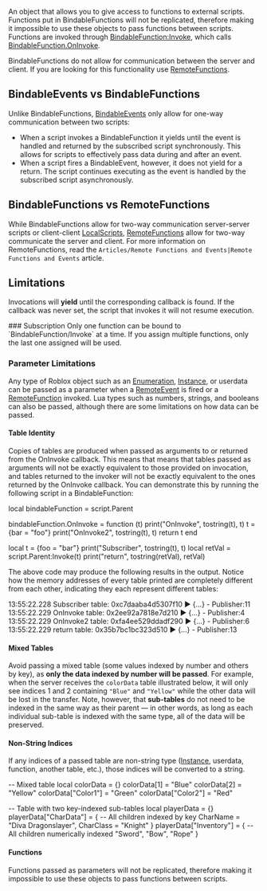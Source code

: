 An object that allows you to give access to functions to external scripts. Functions put in BindableFunctions will not be replicated, therefore making it impossible to use these objects to pass functions between scripts. Functions are invoked through [BindableFunction:Invoke](https://developer.roblox.com/en-us/api-reference/function/BindableFunction/Invoke), which calls [BindableFunction.OnInvoke](https://developer.roblox.com/en-us/api-reference/property/BindableFunction/OnInvoke).

BindableFunctions do not allow for communication between the server and client. If you are looking for this functionality use [RemoteFunctions](https://developer.roblox.com/en-us/api-reference/class/RemoteFunction).

BindableEvents vs BindableFunctions
-----------------------------------

Unlike BindableFunctions, [BindableEvents](https://developer.roblox.com/en-us/api-reference/class/BindableEvent) only allow for one-way communication between two scripts:

*   When a script invokes a BindableFunction it yields until the event is handled and returned by the subscribed script synchronously. This allows for scripts to effectively pass data during and after an event.
*   When a script fires a BindableEvent, however, it does not yield for a return. The script continues executing as the event is handled by the subscribed script asynchronously.

BindableFunctions vs RemoteFunctions
------------------------------------

While BindableFunctions allow for two-way communication server-server scripts or client-client [LocalScripts](https://developer.roblox.com/en-us/api-reference/class/LocalScript), [RemoteFunctions](https://developer.roblox.com/en-us/api-reference/class/RemoteFunction) allow for two-way communicate the server and client. For more information on RemoteFunctions, read the `Articles/Remote Functions and Events|Remote Functions and Events` article.

Limitations
-----------

Invocations will **yield** until the corresponding callback is found. If the callback was never set, the script that invokes it will not resume execution.

\### Subscription Only one function can be bound to \`BindableFunction/Invoke\` at a time. If you assign multiple functions, only the last one assigned will be used.

### Parameter Limitations

Any type of Roblox object such as an [Enumeration](https://developer.roblox.com/api-reference/enum), [Instance](https://developer.roblox.com/en-us/api-reference/class/Instance), or userdata can be passed as a parameter when a [RemoteEvent](https://developer.roblox.com/en-us/api-reference/class/RemoteEvent) is fired or a [RemoteFunction](https://developer.roblox.com/en-us/api-reference/class/RemoteFunction) invoked. Lua types such as numbers, strings, and booleans can also be passed, although there are some limitations on how data can be passed.

#### Table Identity

Copies of tables are produced when passed as arguments to or returned from the OnInvoke callback. This means that means that tables passed as arguments will not be exactly equivalent to those provided on invocation, and tables returned to the invoker will not be exactly equivalent to the ones returned by the OnInvoke callback. You can demonstrate this by running the following script in a BindableFunction:

local bindableFunction = script.Parent

bindableFunction.OnInvoke = function (t)
	print("OnInvoke", tostring(t), t)
	t = {bar = "foo"}
	print("OnInvoke2", tostring(t), t)
	return t
end

local t = {foo = "bar"}
print("Subscriber", tostring(t), t)
local retVal = script.Parent:Invoke(t)
print("return", tostring(retVal), retVal)

The above code may produce the following results in the output. Notice how the memory addresses of every table printed are completely different from each other, indicating they each represent different tables:

  13:55:22.228  Subscriber table: 0xc7daaba4d5307f10  ▶ {...} - Publisher:11
  13:55:22.229  OnInvoke table: 0x2ee92a7818e7d210  ▶ {...} - Publisher:4
  13:55:22.229  OnInvoke2 table: 0xfa4ee529ddadf290  ▶ {...} - Publisher:6
  13:55:22.229  return table: 0x35b7bc1bc323d510  ▶ {...} - Publisher:13

#### Mixed Tables

Avoid passing a mixed table (some values indexed by number and others by key), as **only the data indexed by number will be passed**. For example, when the server receives the `colorData` table illustrated below, it will only see indices 1 and 2 containing `"Blue"` and `"Yellow"` while the other data will be lost in the transfer. Note, however, that **sub-tables** do not need to be indexed in the same way as their parent — in other words, as long as each individual sub-table is indexed with the same type, all of the data will be preserved.

#### Non-String Indices

If any indices of a passed table are non-string type ([Instance](https://developer.roblox.com/en-us/api-reference/class/Instance), userdata, function, another table, etc.), those indices will be converted to a string.

\-- Mixed table
local colorData = {}
colorData\[1\] = "Blue"
colorData\[2\] = "Yellow"
colorData\["Color1"\] = "Green"
colorData\["Color2"\] = "Red"

-- Table with two key-indexed sub-tables
local playerData = {}
playerData\["CharData"\] = {
	-- All children indexed by key
	CharName = "Diva Dragonslayer",
	CharClass = "Knight"
}
playerData\["Inventory"\] = {
	-- All children numerically indexed
	"Sword",
	"Bow",
	"Rope"
}

#### Functions

Functions passed as parameters will not be replicated, therefore making it impossible to use these objects to pass functions between scripts.